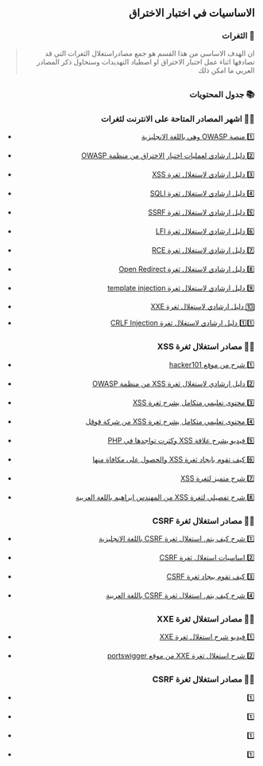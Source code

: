 <h2 dir='rtl' align='right'>الاساسيات في اختبار الاختراق  </h2>

<h3 dir='rtl' align='right'> 💉 الثغرات </h3>

>  <p dir='rtl' align='right'> ان الهدف الاساسي من هذا القسم هو جمع مصادراستغلال الثغرات التي قد تصادفها اثناء عمل اختبار الاختراق او اصطياد التهديدات وسنحاول ذكر المصادر العربي ما امكن ذلك 
</p>

## <h3 dir='rtl' align='right'>📚 جدول المحتويات  </h3>

<h3 dir='rtl' align='right'>🔽💉 اشهر المصادر المتاحة على الانترنت لثغرات  </h3>

- [<p dir='rtl' align='right'>1️⃣ منصة OWASP وهي باللغة الانجليزية </p>](https://www.owasp.org/index.php/Category:OWASP_Top_Ten_Project)
- [<p dir='rtl' align='right'>2️⃣ دليل ارشادي لعمليات اختبار الاختراق من منظمة OWASP  </p>](https://www.owasp.org/index.php/OWASP_Testing_Project)
- [<p dir='rtl' align='right'>3️⃣ دليل ارشادي لاستغلال ثغرة XSS </p>](https://github.com/EdOverflow/bugbounty-cheatsheet/blob/master/cheatsheets/xss.md)
- [<p dir='rtl' align='right'>4️⃣ دليل ارشادي لاستغلال ثغرة SQLI </p>](https://github.com/EdOverflow/bugbounty-cheatsheet/blob/master/cheatsheets/sqli.md)
- [<p dir='rtl' align='right'>5️⃣ دليل ارشادي لاستغلال ثغرة SSRF </p>](https://github.com/EdOverflow/bugbounty-cheatsheet/blob/master/cheatsheets/ssrf.md)
- [<p dir='rtl' align='right'>6️⃣ دليل ارشادي لاستغلال ثغرة LFI </p>](https://github.com/EdOverflow/bugbounty-cheatsheet/blob/master/cheatsheets/lfi.md)
- [<p dir='rtl' align='right'>7️⃣ دليل ارشادي لاستغلال ثغرة RCE </p>](https://github.com/EdOverflow/bugbounty-cheatsheet/blob/master/cheatsheets/rce.md)
- [<p dir='rtl' align='right'>8️⃣ دليل ارشادي لاستغلال ثغرة Open Redirect </p>](https://github.com/EdOverflow/bugbounty-cheatsheet/blob/master/cheatsheets/open-redirect.md)
- [<p dir='rtl' align='right'>9️⃣ دليل ارشادي لاستغلال ثغرة template injection </p>](https://github.com/EdOverflow/bugbounty-cheatsheet/blob/master/cheatsheets/template-injection.md)
- [<p dir='rtl' align='right'>🔟 دليل ارشادي لاستغلال ثغرة XXE </p>](https://github.com/EdOverflow/bugbounty-cheatsheet/blob/master/cheatsheets/xxe.md)
- [<p dir='rtl' align='right'>1️⃣1️⃣ دليل ارشادي لاستغلال ثغرة CRLF Injection </p>](https://github.com/EdOverflow/bugbounty-cheatsheet/blob/master/cheatsheets/crlf.md)

<h3 dir='rtl' align='right'>🔽💉 مصادر استغلال ثغرة XSS  </h3>

- [<p dir='rtl' align='right'>1️⃣ شرح من موقع hacker101  </p>](https://www.hacker101.com/sessions/xss)
- [<p dir='rtl' align='right'>2️⃣ دليل ارشادي لاستغلال ثغرة XSS من منظمة OWASP </p>](https://www.owasp.org/index.php/Cross-site_Scripting_(XSS))
- [<p dir='rtl' align='right'>3️⃣ محتوى تعليمي متكامل يشرح ثغرة XSS </p>](https://excess-xss.com/)
- [<p dir='rtl' align='right'>4️⃣ محتوى تعليمي متكامل يشرح ثغرة XSS من شركة قوقل </p>](https://www.google.com/intl/am_AD/about/appsecurity/learning/xss/)
- [<p dir='rtl' align='right'>5️⃣ فيديو يشرح علاقة XSS وكثرت تواجدها في PHP </p>](https://www.youtube.com/watch?v=Q2mGcbkX550)
- [<p dir='rtl' align='right'>6️⃣ كيف تقوم بايجاد ثغرة XSS والحصول على مكافاة منها </p>](https://www.youtube.com/watch?v=IWbmP0Z-yQg)
- [<p dir='rtl' align='right'>7️⃣ شرح متميز لثغرة XSS </p>](https://www.youtube.com/watch?v=EoaDgUgS6QA)
- [<p dir='rtl' align='right'>8️⃣ شرح تفصيلي لثغرة XSS من المهندس ابراهيم باللغة العربية </p>](https://www.youtube.com/watch?v=xiw_O5shcK4)

<h3 dir='rtl' align='right'>🔽💉 مصادر استغلال ثغرة CSRF  </h3>

- [<p dir='rtl' align='right'>1️⃣ شرح كيف يتم. استغلال ثغرة CSRF باللغة الانجليزية </p>](https://www.youtube.com/watch?v=eWEgUcHPle0)
- [<p dir='rtl' align='right'>2️⃣  اساسيات استغلال ثغرة CSRF </p>](https://princetechhavenz.wordpress.com/2019/12/11/csrf-basics/)
- [<p dir='rtl' align='right'>3️⃣ كيف تقوم بيجاد ثغرة CSRF </p>](https://www.youtube.com/watch?v=ULvf6N8AL2A)
- [<p dir='rtl' align='right'>4️⃣ شرح كيف يتم. استغلال ثغرة CSRF باللغة العربية </p>](https://youtu.be/Sk3498DPjiw)

<h3 dir='rtl' align='right'>🔽💉 مصادر استغلال ثغرة XXE  </h3>

- [<p dir='rtl' align='right'>1️⃣  فيديو شرح استغلال ثغرة XXE </p>](https://www.youtube.com/watch?v=gjm6VHZa_8s)
- [<p dir='rtl' align='right'>2️⃣ شرح استغلال ثغرة XXE من موقع portswigger </p>](https://portswigger.net/web-security/xxe)

<h3 dir='rtl' align='right'>🔽💉 مصادر استغلال ثغرة CSRF  </h3>

- [<p dir='rtl' align='right'>1️⃣  </p>]()
- [<p dir='rtl' align='right'>1️⃣  </p>]()
- [<p dir='rtl' align='right'>1️⃣  </p>]()
- [<p dir='rtl' align='right'>1️⃣  </p>]()
